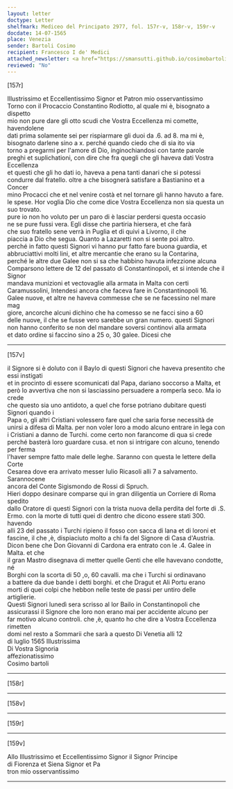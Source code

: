 ```yaml
---
layout: letter
doctype: Letter
shelfmark: Mediceo del Principato 2977, fol. 157r-v, 158r-v, 159r-v
docdate: 14-07-1565
place: Venezia
sender: Bartoli Cosimo
recipient: Francesco I de' Medici
attached_newsletter: <a href="https://smansutti.github.io/cosimobartoli/texts/3079_123/">3079_123</a>
reviewed: "No"
---
```


[157r]  
  
  
Illustrissimo et Eccellentissimo Signor et Patron mio osservantissimo  
Torno con il Procaccio Constantino Rodiotto, al quale mi è, bisognato a dispetto  
mio non pure dare gli otto scudi che Vostra Eccellenza mi comette, havendolene  
dati prima solamente sei per rispiarmare gli duoi da .6. ad 8. ma mi è,  
bisognato darlene sino a x. perché quando ciedo che di sia ito via  
torno a pregarmi per l'amore di Dio, inginochiandosi con tante parole  
preghi et suplichationi, con dire che fra quegli che gli haveva dati Vostra Eccellenza  
et questi che gli ho dati io, haveva a pena tanti danari che si potessi  
condurre dal fratello. oltre a che bisognerà satisfare a Bastianino et a Concer  
mino Procacci che et nel venire costà et nel tornare gli hanno havuto a fare.  
le spese. Hor voglia Dio che come dice Vostra Eccellenza non sia questa un suo trovato.  
pure io non ho voluto per un paro di è lasciar perdersi questa occasio  
ne se pure fussi vera. Egli disse che partiria hiersera, et che farà  
che suo fratello sene verrà in Puglia et di quivi a Livorno, il che  
piaccia a Dio che segua. Quanto a Lazaretti non si sente poi altro.  
perché in fatto questi Signori vi hanno pur fatto fare buona guardia, et  
abbruciattivi molti lini, et altre mercantie che erano su la Contarina,  
perché le altre due Galee non si sa che habbino havuta infezzione alcuna  
Comparsono lettere de 12 del passato di Constantinopoli, et si intende che il Signor  
mandava munizioni et vectovaglie alla armata in Malta con certi  
Caramussolini, Intendesi ancora che faceva fare in Constantinopoli 16.  
Galee nuove, et altre ne haveva commesse che se ne facessino nel mare mag  
giore, ancorche alcuni dichino che ha comesso se ne facci sino a 60  
delle nuove, il che se fusse vero sarebbe un gran numero. questi Signori  
non hanno conferito se non del mandare soversi continovi alla armata  
et dato ordine si faccino sino a 25 o, 30 galee. Dicesi che  
  
---  

[157v]  
  
  
il Signore si è doluto con il Baylo di questi Signori che haveva presentito che essi instigati  
et in procinto di essere scomunicati dal Papa, dariano soccorso a Malta, et  
però lo avvertiva che non si lasciassino persuadere a romperla seco. Ma io crede  
che questo sia uno antidoto, a quel che forse potriano dubitare questi Signori quando i  
Papa o, gli altri Cristiani volessero fare quel che saria forse necessità de  
unirsi a difesa di Malta. per non voler loro a modo alcuno entrare in lega con  
i Cristiani a danno de Turchi. come certo non farancome di qua si crede  
perché basterà loro guardare cusa. et non si intrigare con alcuno, tenendo per ferma  
l'haver sempre fatto male delle leghe. Saranno con questa le lettere della Corte  
Cesarea dove era arrivato messer Iulio Ricasoli alli 7 a salvamento. Sarannocene  
ancora del Conte Sigismondo de Rossi di Spruch.  
Hieri doppo desinare comparse qui in gran diligentia un Corriere di Roma spedito  
dallo Oratore di questi Signori con la trista nuova della perdita del forte di .S.  
Ermo. con la morte di tutti quei di dentro che dicono essere stati 300. havendo  
alli 23 del passato i Turchi ripieno il fosso con sacca di lana et di loroni et  
fascine, il che ,è, dispiaciuto molto a chi fa del Signore di Casa d'Austria.  
Dicon bene che Don Giovanni di Cardona era entrato con le .4. Galee in Malta. et che  
il gran Mastro disegnava di metter quelle Genti che elle havevano condotte, né  
Borghi con la scorta di 50 ,o, 60 cavalli. ma che i Turchi si ordinavano  
a battere da due bande i detti borghi. et che Dragut et Ali Portu erano  
morti di quei colpi che hebbon nelle teste de passi per untiro delle artiglierie.  
Questi Signori lunedì sera scrisso al lor Bailo in Constantinopoli che  
assicurassi il Signore che loro non erano mai per accidente alcuno per  
far motivo alcuno controli. che ,è, quanto ho che dire a Vostra Eccellenza rimetten  
domi nel resto a Sommarii che sarà a questo Di Venetia alli 12  
di luglio 1565 Illustrissima  
Di Vostra Signoria  
affezionatissimo  
Cosimo bartoli  
  
---  

[158r]  
  
  
  
---  

[158v]  
  
  
  
---  

[159r]  
  
  
  
---  

[159v]  
  
  
Allo Illustrissimo et Eccellentissimo Signor il Signor Principe  
di Fiorenza et Siena Signor et Pa  
tron mio osservantissimo  
  
---  

